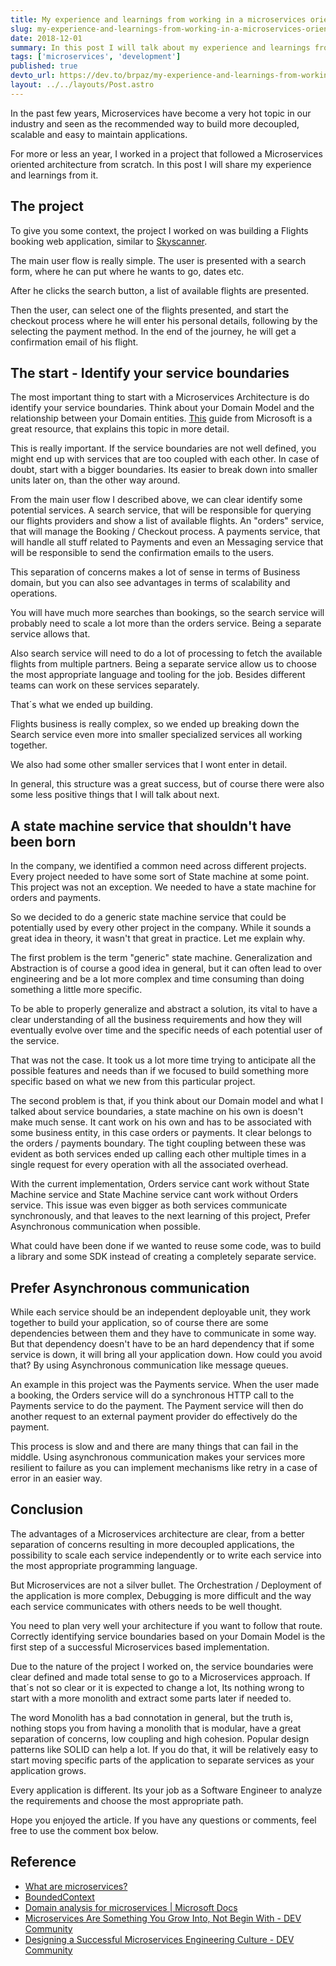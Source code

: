 ```yaml
---
title: My experience and learnings from working in a microservices oriented project
slug: my-experience-and-learnings-from-working-in-a-microservices-oriented-project
date: 2018-12-01
summary: In this post I will talk about my experience and learnings from working in a Flights Booking application, following a microservices oriented architecture.
tags: ['microservices', 'development']
published: true
devto_url: https://dev.to/brpaz/my-experience-and-learnings-from-working-in-a-microservices-oriented-project-li5
layout: ../../layouts/Post.astro
---
```


In the past few years, Microservices have become a very hot topic in our industry and seen as the recommended way to build more decoupled, scalable and easy to maintain applications.

For more or less an year, I worked in a project that followed a Microservices oriented architecture from scratch.
In this post I will share my experience and learnings from it.

## The project

To give you some context, the project I worked on was building a Flights booking web application, similar to [Skyscanner](https://www.skyscanner.net/).

The main user flow is really simple. The user is presented with a search form, where he can put where he wants to go, dates etc.

After he clicks the search button, a list of available flights are presented.

Then the user, can select one of the flights presented, and start the checkout process where he will enter his personal details, following by the selecting the payment method. In the end of the journey, he will get a confirmation email of his flight.

## The start - Identify your service boundaries

The most important thing to start with a Microservices Architecture is do identify your service boundaries. Think about your Domain Model and the relationship between your Domain entities. [This](https://docs.microsoft.com/en-us/azure/architecture/microservices/domain-analysis) guide from Microsoft is a great resource, that explains this topic in more detail.

This is really important. If the service boundaries are not well defined, you might end up with services that are too coupled with each other. In case of doubt, start with a bigger boundaries. Its easier to break down into smaller units later on, than the other way around.

From the main user flow I described above, we can clear identify some potential services. A search service, that will be responsible for querying our flights providers and show a list of available flights. An "orders" service, that will manage the Booking / Checkout process. A payments service, that will handle all stuff related to Payments and even an Messaging service that will be responsible to send the confirmation emails to the users.

This separation of concerns makes a lot of sense in terms of Business domain, but you can also see advantages in terms of scalability and operations.

You will have much more searches than bookings, so the search service will probably need to scale a lot more than the orders service. Being a separate service allows that.

Also search service will need to do a lot of processing to fetch the available flights from multiple partners. Being a separate service allow us to choose the most appropriate language and tooling for the job. Besides different teams can work on these services separately.

That´s what we ended up building.

Flights business is really complex, so we ended up breaking down the Search service even more into smaller specialized services all working together.

We also had some other smaller services that I wont enter in detail.

In general, this structure was a great success, but of course there were also some less positive things that I will talk about next.

## A state machine service that shouldn't have been born

In the company, we identified a common need across different projects. Every project needed to have some sort of State machine at some point. This project was not an exception. We needed to have a state machine for orders and payments.

So we decided to do a generic state machine service that could be potentially used by every other project in the company. While it sounds a great idea in theory, it wasn't that great in practice. Let me explain why.

The first problem is the term "generic" state machine. Generalization and Abstraction is of course a good idea in general, but it can often lead to over engineering and be a lot more complex and time consuming than doing something a little more specific.

To be able to properly generalize and abstract a solution, its vital to have a clear understanding of all the business requirements and how they will eventually evolve over time and the specific needs of each potential user of the service.

That was not the case. It took us a lot more time trying to anticipate all the possible features and needs than if we focused to build something more specific based on what we new from this particular project.

The second problem is that, if you think about our Domain model and what I talked about service boundaries, a state machine on his own is doesn't make much sense. It cant work on his own and has to be associated with some business entity, in this case orders or payments. It clear belongs to the orders / payments boundary.
The tight coupling between these was evident as both services ended up calling each other multiple times in a single request for every operation with all the associated overhead.

With the current implementation, Orders service cant work without State Machine service and State Machine service cant work without Orders service. This issue was even bigger as both services communicate synchronously, and that leaves to the next learning of this project, Prefer Asynchronous communication when possible.

What could have been done if we wanted to reuse some code, was to build a library and some SDK instead of creating a completely separate service.

## Prefer Asynchronous communication

While each service should be an independent deployable unit, they work together to build your application, so of course there are some dependencies between them and they have to communicate in some way. But that dependency doesn't have to be an hard dependency that if some service is down, it will bring all your application down.
How could you avoid that? By using Asynchronous communication like message queues.

An example in this project was the Payments service. When the user made a booking, the Orders service will do a synchronous HTTP call to the Payments service to do the payment. The Payment service will then do another request to an external payment provider do effectively do the payment.

This process is slow and and there are many things that can fail in the middle. Using asynchronous communication makes your services more resilient to failure as you can implement mechanisms like retry in a case of error in an easier way.


## Conclusion

The advantages of a Microservices architecture are clear, from a better separation of concerns resulting in more decoupled applications, the possibility to scale each service independently or to write each service into the most appropriate programming language.

But Microservices are not a silver bullet. The Orchestration / Deployment of the application is more complex, Debugging is more difficult and the way each service communicates with others needs to be well thought.

You need to plan very well your architecture if you want to follow that route. Correctly identifying service boundaries based on your Domain Model is the first step of a successful Microservices based implementation.

Due to the nature of the project I worked on, the service boundaries were clear defined and made total sense to go to a Microservices approach. If that´s not so clear or it is expected to change a lot, Its nothing wrong to start with a more monolith and extract some parts later if needed to.

The word Monolith has a bad connotation in general, but the truth is, nothing stops you from having a monolith that is modular, have a great separation of concerns, low coupling and high cohesion. Popular design patterns like SOLID can help a lot. If you do that, it will be relatively easy to start moving specific parts of the application to separate services as your application grows.

Every application is different. Its your job as a Software Engineer to analyze the requirements and choose the most appropriate path.

Hope you enjoyed the article. If you have any questions or comments, feel free to use the comment box below.


## Reference

* [What are microservices?](https://microservices.io/)
* [BoundedContext](https://martinfowler.com/bliki/BoundedContext.html)
* [Domain analysis for microservices | Microsoft Docs](https://docs.microsoft.com/en-us/azure/architecture/microservices/domain-analysis)
* [Microservices Are Something You Grow Into, Not Begin With - DEV Community](https://dev.to/nickjj/microservices-are-something-you-grow-into-not-begin-with-2llj)
* [Designing a Successful Microservices Engineering Culture - DEV Community](https://dev.to/jakelumetta/designing-a-successful-microservices-engineering-culture-3n07)
